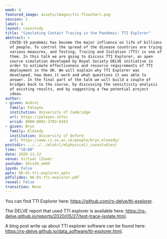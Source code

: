```yaml
---
week: 6
featured_image: assets/images/tti-flowchart.png
session: 1
label: A
layout: casestudy
title: "Simulating Contact Tracing in the Pandemic: TTI Explorer"
abstract: >
  COVID-19 pandemic has become the major influence on life of billions
  of people. To control the spread of the disease countries are trying
  various measures, and Testing, Tracing and Isolation (TTI) is one of
  them. In this talk we are going to discuss TTI Explorer, an open
  source simulation developed by Royal Society DELVE initiative in
  order to estimate effectiveness and resource requirements of TTI
  deployment in the UK. We will explain why TTI Explorer was
  developed, how does it work and what questions it was able to
  answer. In the final part of the talk we will build a couple of
  bridges back to the course, by discussing the sensitivity analysis
  of existing results, and by suggesting a few potential project
  ideas.  
author:
- given: Andrei
  family: Paleyes
  institution: University of Cambridge
  url: https://paleyes.info/
  orcid: 0000-0002-3703-8163
- given: Bryn
  family: Elesedy
  institution: University of Oxford
  url: https://www.cs.ox.ac.uk/people/bryn.elesedy/
postsdir: ../../../mlatcl/mlphysical/_casestudies/
time: "10:00"
date: 2020-11-12
venue: Virtual (Zoom)
youtube: Ghcs4O_aH44
ipynb: False
pptx: 06-01-tti-explorer.pptx
pdfslides: 06-01-tti-explorer.pdf
reveal: False
transition: None
---
```



You can find TTI Explorer here: <https://github.com/rs-delve/tti-explorer>.

The DELVE report that used TTI explorer is available here: <https://rs-delve.github.io/reports/2020/05/27/test-trace-isolate.html>.

A blog post write up about TTI explorer software can be found here: <https://rs-delve.github.io/data_software/tti-explorer.html>.
